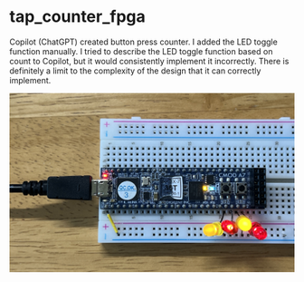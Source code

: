 # tap_counter_fpga
Copilot (ChatGPT) created button press counter. I added the LED toggle function manually. I tried to describe the LED toggle function based on count to Copilot, but it would consistently implement it incorrectly. There is definitely a limit to the complexity of the design that it can correctly implement.

![fpga_board](https://github.com/charkster/tap_counter_fpga/blob/main/fpga_board_count_button_press_sm.JPG)

